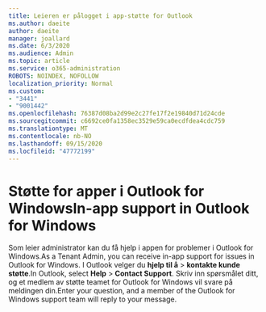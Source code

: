 ```yaml
---
title: Leieren er pålogget i app-støtte for Outlook
ms.author: daeite
author: daeite
manager: joallard
ms.date: 6/3/2020
ms.audience: Admin
ms.topic: article
ms.service: o365-administration
ROBOTS: NOINDEX, NOFOLLOW
localization_priority: Normal
ms.custom:
- "3441"
- "9001442"
ms.openlocfilehash: 76387d08ba2d99e2c27fe17f2e19840d71d24cde
ms.sourcegitcommit: c6692ce0fa1358ec3529e59ca0ecdfdea4cdc759
ms.translationtype: MT
ms.contentlocale: nb-NO
ms.lasthandoff: 09/15/2020
ms.locfileid: "47772199"
---
```

# <a name="in-app-support-in-outlook-for-windows"></a><span data-ttu-id="869e2-102">Støtte for apper i Outlook for Windows</span><span class="sxs-lookup"><span data-stu-id="869e2-102">In-app support in Outlook for Windows</span></span>

<span data-ttu-id="869e2-103">Som leier administrator kan du få hjelp i appen for problemer i Outlook for Windows.</span><span class="sxs-lookup"><span data-stu-id="869e2-103">As a Tenant Admin, you can receive in-app support for issues in Outlook for Windows.</span></span> <span data-ttu-id="869e2-104">I Outlook velger du **hjelp til å**  >  **kontakte kunde støtte**.</span><span class="sxs-lookup"><span data-stu-id="869e2-104">In Outlook, select **Help** > **Contact Support**.</span></span> <span data-ttu-id="869e2-105">Skriv inn spørsmålet ditt, og et medlem av støtte teamet for Outlook for Windows vil svare på meldingen din.</span><span class="sxs-lookup"><span data-stu-id="869e2-105">Enter your question, and a member of the Outlook for Windows support team will reply to your message.</span></span>